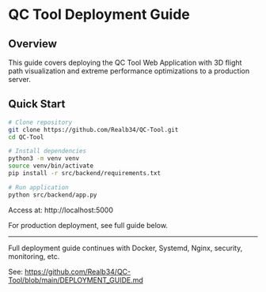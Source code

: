# QC Tool Deployment Guide

## Overview

This guide covers deploying the QC Tool Web Application with 3D flight path visualization and extreme performance optimizations to a production server.

## Quick Start

```bash
# Clone repository
git clone https://github.com/Realb34/QC-Tool.git
cd QC-Tool

# Install dependencies
python3 -m venv venv
source venv/bin/activate
pip install -r src/backend/requirements.txt

# Run application
python src/backend/app.py
```

Access at: http://localhost:5000

For production deployment, see full guide below.

---

Full deployment guide continues with Docker, Systemd, Nginx, security, monitoring, etc.

See: https://github.com/Realb34/QC-Tool/blob/main/DEPLOYMENT_GUIDE.md
